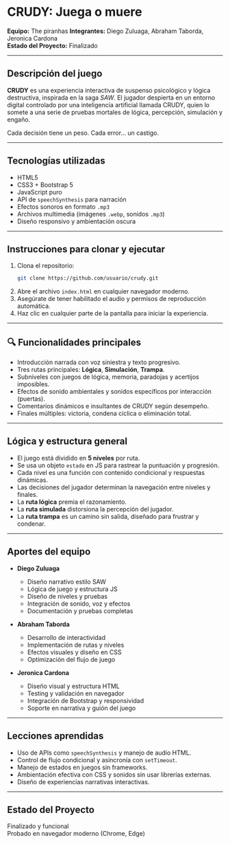 # CRUDY: Juega o muere

**Equipo:** The piranhas
**Integrantes:** Diego Zuluaga, Abraham Taborda, Jeronica Cardona  
**Estado del Proyecto:** Finalizado

---

## Descripción del juego

**CRUDY** es una experiencia interactiva de suspenso psicológico y lógica destructiva, inspirada en la saga *SAW*. El jugador despierta en un entorno digital controlado por una inteligencia artificial llamada CRUDY, quien lo somete a una serie de pruebas mortales de lógica, percepción, simulación y engaño.

Cada decisión tiene un peso. Cada error... un castigo.

---

## Tecnologías utilizadas

- HTML5
- CSS3 + Bootstrap 5
- JavaScript puro
- API de `speechSynthesis` para narración
- Efectos sonoros en formato `.mp3`
- Archivos multimedia (imágenes `.webp`, sonidos `.mp3`)
- Diseño responsivo y ambientación oscura

---

## Instrucciones para clonar y ejecutar

1. Clona el repositorio:
   ```bash
   git clone https://github.com/usuario/crudy.git
   ```
2. Abre el archivo `index.html` en cualquier navegador moderno.
3. Asegúrate de tener habilitado el audio y permisos de reproducción automática.
4. Haz clic en cualquier parte de la pantalla para iniciar la experiencia.

---

## 🔍 Funcionalidades principales

- Introducción narrada con voz siniestra y texto progresivo.
- Tres rutas principales: **Lógica**, **Simulación**, **Trampa**.
- Subniveles con juegos de lógica, memoria, paradojas y acertijos imposibles.
- Efectos de sonido ambientales y sonidos específicos por interacción (puertas).
- Comentarios dinámicos e insultantes de CRUDY según desempeño.
- Finales múltiples: victoria, condena cíclica o eliminación total.

---

## Lógica y estructura general

- El juego está dividido en **5 niveles** por ruta.
- Se usa un objeto `estado` en JS para rastrear la puntuación y progresión.
- Cada nivel es una función con contenido condicional y respuestas dinámicas.
- Las decisiones del jugador determinan la navegación entre niveles y finales.
- La **ruta lógica** premia el razonamiento.
- La **ruta simulada** distorsiona la percepción del jugador.
- La **ruta trampa** es un camino sin salida, diseñado para frustrar y condenar.

---

## Aportes del equipo

- **Diego Zuluaga**  
  - Diseño narrativo estilo SAW  
  - Lógica de juego y estructura JS  
  - Diseño de niveles y pruebas  
  - Integración de sonido, voz y efectos  
  - Documentación y pruebas completas  

- **Abraham Taborda**  
  - Desarrollo de interactividad  
  - Implementación de rutas y niveles  
  - Efectos visuales y diseño en CSS  
  - Optimización del flujo de juego  

- **Jeronica Cardona**  
  - Diseño visual y estructura HTML  
  - Testing y validación en navegador  
  - Integración de Bootstrap y responsividad  
  - Soporte en narrativa y guión del juego

---

## Lecciones aprendidas

- Uso de APIs como `speechSynthesis` y manejo de audio HTML.
- Control de flujo condicional y asincronía con `setTimeout`.
- Manejo de estados en juegos sin frameworks.
- Ambientación efectiva con CSS y sonidos sin usar librerías externas.
- Diseño de experiencias narrativas interactivas.

---

## Estado del Proyecto

Finalizado y funcional  
Probado en navegador moderno (Chrome, Edge)
